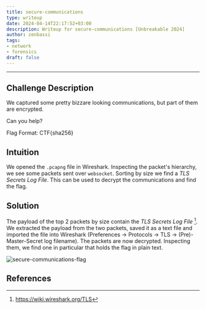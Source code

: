 ```yaml
---
title: secure-communications
type: writeup
date: 2024-04-14T22:17:52+03:00
description: Writeup for secure-communications [Unbreakable 2024]
author: zenbassi
tags:
- network 
- forensics
draft: false
---
```

___

## Challenge Description

We captured some pretty bizzare looking communications, but part of them are encrypted.

Can you help?

Flag Format: CTF{sha256}

## Intuition

We opened the `.pcapng` file in Wireshark. Inspecting the packet's hierarchy, we see 
some packets sent over `websocket`. Sorting by size we find a _TLS Secrets Log File_.
This can be used to decrypt the communications and find the flag.

## Solution

The payload of the top 2 packets by size contain the _TLS Secrets Log File_
[^tls]. We extracted the payload from the two packets, saved it as a text file
and imported the file into Wireshark (Preferences -> Protocols -> TLS ->
(Pre)-Master-Secret log filename). The packets are now decrypted. Inspecting 
them, we find one in particular that holds the flag in plain text.

![secure-communications-flag](/images/unbreakable_2024/secure-communications.png)

## References

[^tls]: https://wiki.wireshark.org/TLS
